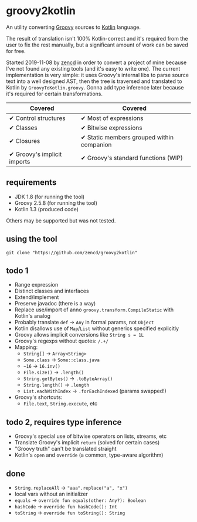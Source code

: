 # groovy2kotlin

An utility converting [Groovy](http://groovy-lang.org/) sources to [Kotlin](https://kotlinlang.org/) language.

The result of translation isn't 100% Kotlin-correct and it's required from the user to fix the rest manually,
but a significant amount of work can be saved for free.

Started 2019-11-08 by [zencd](https://github.com/zencd) in order to convert a project of mine
because I've not found any existing tools (and it's easy to write one).
The current implementation is very simple: it uses Groovy's internal
libs to parse source text into a well designed AST, then the tree is traversed and
translated to Kotlin by `GroovyToKotlin.groovy`. Gonna add type inference later
because it's required for certain transformations.

| Covered | Covered
|----------|------------- 
| ✔ Control structures | ✔ Most of expressions
| ✔ Classes | ✔ Bitwise expressions
| ✔ Closures | ✔ Static members grouped within companion
| ✔ Groovy's implicit imports | ✔ Groovy's standard functions (WIP)

## requirements

- JDK 1.8 (for running the tool)
- Groovy 2.5.8 (for running the tool)
- Kotlin 1.3 (produced code)

Others may be supported but was not tested.

## using the tool

    git clone "https://github.com/zencd/groovy2kotlin"

## todo 1

- Range expression
- Distinct classes and interfaces
- Extend/implement
- Preserve javadoc (there is a way)
- Replace use/import of anno `groovy.transform.CompileStatic` with Kotlin's analog
- Probably translate `def` → `Any` in formal params, not `Object`
- Kotlin disallows use of `Map`/`List` without generics specified explicitly
- Groovy allows implicit conversions like `String s = 1L`
- Groovy's regexps without quotes: `/.+/`
- Mapping:
    - `String[]` → `Array<String>`
    - `Some.class` → `Some::class.java`
    - `~16` → `16.inv()`
    - `File.size()` → `.length()`
    - `String.getBytes()` → `.toByteArray()`
    - `String.length()` → `.length`
    - `List.eachWithIndex` → `.forEachIndexed` (params swapped!)
- Groovy's shortcuts:
    - `File.text`, `String.execute`, etc

## todo 2, requires type inference

- Groovy's special use of bitwise operators on lists, streams, etc
- Translate Groovy's implicit `return` (solved for certain cases)
- "Groovy truth" can't be translated straight
- Kotlin's `open` and `override` (a common, type-aware algorithm)

## done

- `String.replaceAll` → `"aaa".replace("a", "x")`
- local vars without an initializer
- `equals` → `override fun equals(other: Any?): Boolean`
- `hashCode` → `override fun hashCode(): Int`
- `toString` → `override fun toString(): String`
